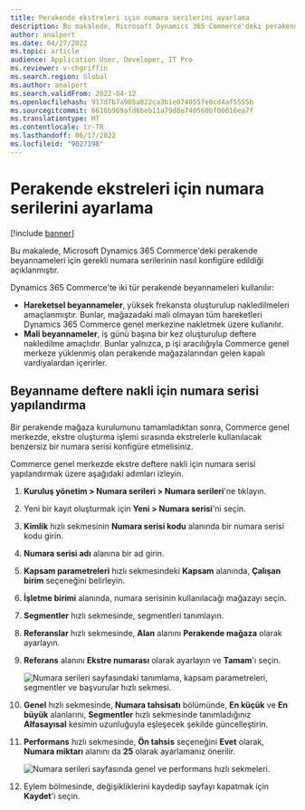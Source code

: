 ```yaml
---
title: Perakende ekstreleri için numara serilerini ayarlama
description: Bu makalede, Microsoft Dynamics 365 Commerce'deki perakende beyannameleri için gerekli numara serilerinin nasıl konfigüre edildiği açıklanmıştır.
author: analpert
ms.date: 04/27/2022
ms.topic: article
audience: Application User, Developer, IT Pro
ms.reviewer: v-chgriffin
ms.search.region: Global
ms.author: analpert
ms.search.validFrom: 2022-04-12
ms.openlocfilehash: 917d7b7a905a822ca3b1e074055fe0cd4af5555b
ms.sourcegitcommit: 6616b969afd6beb11a79d8e740560bf00016ea7f
ms.translationtype: HT
ms.contentlocale: tr-TR
ms.lasthandoff: 06/17/2022
ms.locfileid: "9027198"
---
```

# <a name="set-up-number-sequences-for-retail-statements"></a>Perakende ekstreleri için numara serilerini ayarlama

[!include [banner](includes/banner.md)]

Bu makalede, Microsoft Dynamics 365 Commerce'deki perakende beyannameleri için gerekli numara serilerinin nasıl konfigüre edildiği açıklanmıştır.

Dynamics 365 Commerce'te iki tür perakende beyannameleri kullanılır: 

- **Hareketsel beyannameler**, yüksek frekansta oluşturulup nakledilmeleri amaçlanmıştır. Bunlar, mağazadaki mali olmayan tüm hareketleri Dynamics 365 Commerce genel merkezine nakletmek üzere kullanılır. 
- **Mali beyannameler**, iş günü başına bir kez oluşturulup deftere nakledilme amaçlıdır. Bunlar yalnızca, p işi aracılığıyla Commerce genel merkeze yüklenmiş olan perakende mağazalarından gelen kapalı vardiyalardan içerirler.

## <a name="configure-a-number-sequence-for-statement-posting"></a>Beyanname deftere nakli için numara serisi yapılandırma

Bir perakende mağaza kurulumunu tamamladıktan sonra, Commerce genel merkezde, ekstre oluşturma işlemi sırasında ekstrelerle kullanılacak benzersiz bir numara serisi konfigüre etmelisiniz.

Commerce genel merkezde ekstre deftere nakli için numara serisi yapılandırmak üzere aşağıdaki adımları izleyin.

1. **Kuruluş yönetim \> Numara serileri \> Numara serileri**'ne tıklayın.
1. Yeni bir kayıt oluşturmak için **Yeni \> Numara serisi**'ni seçin.
1. **Kimlik** hızlı sekmesinin **Numara serisi kodu** alanında bir numara serisi kodu girin.
1. **Numara serisi adı** alanına bir ad girin.
1. **Kapsam parametreleri** hızlı sekmesindeki **Kapsam** alanında, **Çalışan birim** seçeneğini belirleyin.
1. **İşletme birimi** alanında, numara serisinin kullanılacağı mağazayı seçin.
1. **Segmentler** hızlı sekmesinde, segmentleri tanımlayın.
1. **Referanslar** hızlı sekmesinde, **Alan** alanını **Perakende mağaza** olarak ayarlayın.
1. **Referans** alanını **Ekstre numarası** olarak ayarlayın ve **Tamam**'ı seçin.

    ![Numara serileri sayfasındaki tanımlama, kapsam parametreleri, segmentler ve başvurular hızlı sekmesi.](media/retail-statements-num-seq-setup-01.png)

1. **Genel** hızlı sekmesinde, **Numara tahsisatı** bölümünde, **En küçük** ve **En büyük** alanlarını, **Segmentler** hızlı sekmesinde tanımladığınız **Alfasayısal** kesimin uzunluğuyla eşleşecek şekilde güncelleştirin.
1. **Performans** hızlı sekmesinde, **Ön tahsis** seçeneğini **Evet** olarak, **Numara miktarı** alanını da **25** olarak ayarlamanız önerilir.

    ![Numara serileri sayfasında genel ve performans hızlı sekmeleri.](media/retail-statements-num-seq-setup-02.png)

1. Eylem bölmesinde, değişikliklerini kaydedip sayfayı kapatmak için **Kaydet**'i seçin.
